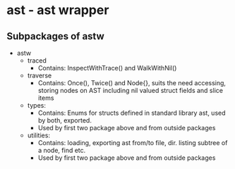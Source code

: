 # ast - ast wrapper

## Subpackages of astw

-   astw
    -   traced
        -   Contains: InspectWithTrace() and WalkWithNil()
    -   traverse
        -   Contains: Once(), Twice() and Node{}, suits the need accessing, storing nodes on AST including nil valued struct fields and slice items
    -   types:
        -   Contains: Enums for structs defined in standard library ast, used by both, exported.
        -   Used by first two package above and from outside packages
    -   utilities:
        -   Contains: loading, exporting ast from/to file, dir. listing subtree of a node, find etc.
        -   Used by first two package above and from outside packages
